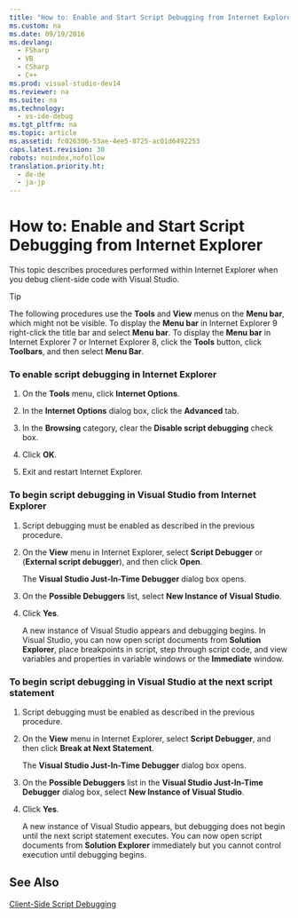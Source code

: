 ```yaml
---
title: "How to: Enable and Start Script Debugging from Internet Explorer"
ms.custom: na
ms.date: 09/19/2016
ms.devlang: 
  - FSharp
  - VB
  - CSharp
  - C++
ms.prod: visual-studio-dev14
ms.reviewer: na
ms.suite: na
ms.technology: 
  - vs-ide-debug
ms.tgt_pltfrm: na
ms.topic: article
ms.assetid: fc026306-53ae-4ee5-8725-ac01d6492253
caps.latest.revision: 30
robots: noindex,nofollow
translation.priority.ht: 
  - de-de
  - ja-jp
---
```

# How to: Enable and Start Script Debugging from Internet Explorer
This topic describes procedures performed within Internet Explorer when you debug client-side code with Visual Studio.  
  
> [!TIP]
>  The following procedures use the **Tools** and **View** menus on the **Menu bar**, which might not be visible. To display the **Menu bar** in Internet Explorer 9 right-click the title bar and select **Menu bar**. To display the **Menu bar** in Internet Explorer 7 or Internet Explorer 8, click the **Tools** button, click **Toolbars**, and then select **Menu Bar**.  
  
### To enable script debugging in Internet Explorer  
  
1.  On the **Tools** menu, click **Internet Options**.  
  
2.  In the **Internet Options** dialog box, click the **Advanced** tab.  
  
3.  In the **Browsing** category, clear the **Disable script debugging** check box.  
  
4.  Click **OK**.  
  
5.  Exit and restart Internet Explorer.  
  
### To begin script debugging in Visual Studio from Internet Explorer  
  
1.  Script debugging must be enabled as described in the previous procedure.  
  
2.  On the **View** menu in Internet Explorer, select **Script Debugger** or (**External script debugger**), and then click **Open**.  
  
     The **Visual Studio Just-In-Time Debugger** dialog box opens.  
  
3.  On the **Possible Debuggers** list, select **New Instance of Visual Studio**.  
  
4.  Click **Yes**.  
  
     A new instance of Visual Studio appears and debugging begins. In Visual Studio, you can now open script documents from **Solution Explorer**, place breakpoints in script, step through script code, and view variables and properties in variable windows or the **Immediate** window.  
  
### To begin script debugging in Visual Studio at the next script statement  
  
1.  Script debugging must be enabled as described in the previous procedure.  
  
2.  On the **View** menu in Internet Explorer, select **Script Debugger**, and then click **Break at Next Statement**.  
  
     The **Visual Studio Just-In-Time Debugger** dialog box opens.  
  
3.  On the **Possible Debuggers** list in the **Visual Studio Just-In-Time Debugger** dialog box, select **New Instance of Visual Studio**.  
  
4.  Click **Yes**.  
  
     A new instance of Visual Studio appears, but debugging does not begin until the next script statement executes. You can now open script documents from **Solution Explorer** immediately but you cannot control execution until debugging begins.  
  
## See Also  
 [Client-Side Script Debugging](../vs140/Client-Side-Script-Debugging.md)